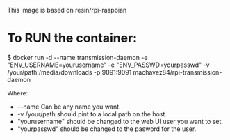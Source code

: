 This image is based on resin/rpi-raspbian

# To RUN the container:

$ docker run -d --name transmission-daemon -e "ENV_USERNAME=yourusername" -e "ENV_PASSWD=yourpasswd" -v /your/path:/media/downloads -p 9091:9091 machavez84/rpi-transmission-daemon

Where:

- --name Can be any name you want.
- -v /your/path should pint to a local path on the host.
- "yourusername" should be changed to the web UI user you want to set.
- "yourpasswd" should be changed to the pasword for the user.


